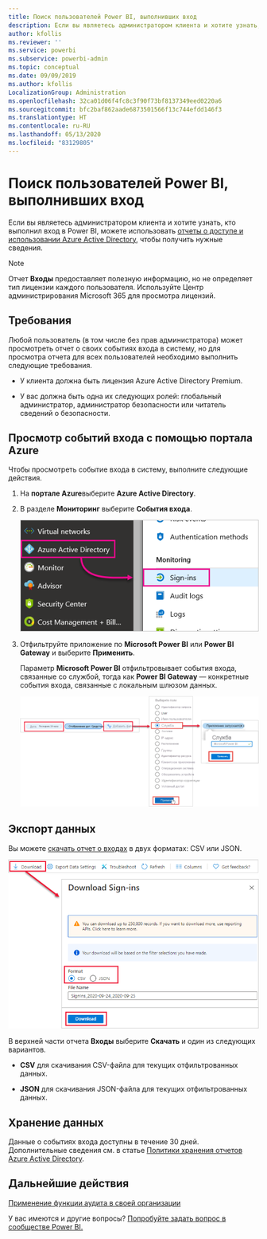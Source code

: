 ```yaml
---
title: Поиск пользователей Power BI, выполнивших вход
description: Если вы являетесь администратором клиента и хотите узнать, кто выполнил вход в Power BI, можете использовать отчеты о доступе и использовании Azure Active Directory, чтобы получить нужные сведения.
author: kfollis
ms.reviewer: ''
ms.service: powerbi
ms.subservice: powerbi-admin
ms.topic: conceptual
ms.date: 09/09/2019
ms.author: kfollis
LocalizationGroup: Administration
ms.openlocfilehash: 32ca01d06f4fc8c3f90f73bf8137349eed0220a6
ms.sourcegitcommit: bfc2baf862aade6873501566f13c744efdd146f3
ms.translationtype: HT
ms.contentlocale: ru-RU
ms.lasthandoff: 05/13/2020
ms.locfileid: "83129805"
---
```

# <a name="find-power-bi-users-that-have-signed-in"></a>Поиск пользователей Power BI, выполнивших вход

Если вы являетесь администратором клиента и хотите узнать, кто выполнил вход в Power BI, можете использовать [отчеты о доступе и использовании Azure Active Directory](/azure/active-directory/reports-monitoring/concept-sign-ins), чтобы получить нужные сведения.

> [!NOTE]
> Отчет **Входы** предоставляет полезную информацию, но не определяет тип лицензии каждого пользователя. Используйте Центр администрирования Microsoft 365 для просмотра лицензий.

## <a name="requirements"></a>Требования

Любой пользователь (в том числе без прав администратора) может просмотреть отчет о своих событиях входа в систему, но для просмотра отчета для всех пользователей необходимо выполнить следующие требования.

* У клиента должна быть лицензия Azure Active Directory Premium.

* У вас должна быть одна их следующих ролей: глобальный администратор, администратор безопасности или читатель сведений о безопасности.

## <a name="use-the-azure-portal-to-view-sign-ins"></a>Просмотр событий входа с помощью портала Azure

Чтобы просмотреть событие входа в систему, выполните следующие действия.

1. На **портале Azure**выберите **Azure Active Directory**.

1. В разделе **Мониторинг** выберите **События входа**.
   
    ![Снимок экрана пользовательского интерфейса Azure с выделенными параметрами Azure Active Directory и "Входы".](media/service-admin-access-usage/azure-portal-sign-ins.png)

1. Отфильтруйте приложение по **Microsoft Power BI** или **Power BI Gateway** и выберите **Применить**.

    Параметр **Microsoft Power BI** отфильтровывает события входа, связанные со службой, тогда как **Power BI Gateway** — конкретные события входа, связанные с локальным шлюзом данных.
   
    ![Снимок экрана фильтра "Входы" с выделенным полем "Приложения".](media/service-admin-access-usage/sign-in-filter.png)

## <a name="export-the-data"></a>Экспорт данных

Вы можете [скачать отчет о входах](/azure/active-directory/reports-monitoring/quickstart-download-sign-in-report) в двух форматах: CSV или JSON.

![Снимок экрана с кнопкой скачивания.](media/service-admin-access-usage/download-sign-in-data-csv.png)

В верхней части отчета **Входы** выберите **Скачать** и один из следующих вариантов.

* **CSV** для скачивания CSV-файла для текущих отфильтрованных данных.

* **JSON** для скачивания JSON-файла для текущих отфильтрованных данных.

## <a name="data-retention"></a>Хранение данных

Данные о событиях входа доступны в течение 30 дней. Дополнительные сведения см. в статье [Политики хранения отчетов Azure Active Directory](/azure/active-directory/reports-monitoring/reference-reports-data-retention).

## <a name="next-steps"></a>Дальнейшие действия

[Применение функции аудита в своей организации](service-admin-auditing.md)

У вас имеются и другие вопросы? [Попробуйте задать вопрос в сообществе Power BI.](https://community.powerbi.com/)